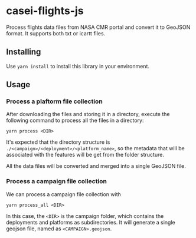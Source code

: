 # casei-flights-js

Process flights data files from NASA CMR portal and convert it to GeoJSON format. It supports both txt or icartt files.

## Installing

Use `yarn install` to install this library in your environment.

## Usage

### Process a plaftorm file collection

After downloading the files and storing it in a directory, execute the following command to process all the files in a directory:

```
yarn process <DIR>
```

It's expected that the directory structure is `./<campaign>/<deployment>/<platform_name>`, so the metadata that will be associated with the features will be get from the folder structure.

All the data files will be converted and merged into a single GeoJSON file.

### Process a campaign file collection

We can process a campaign file collection with 

```
yarn process_all <DIR>
```

In this case, the `<DIR>` is the campaign folder, which contains the deployments and platforms as subdirectories. It will generate a single geojson file, named as `<CAMPAIGN>.geojson`.